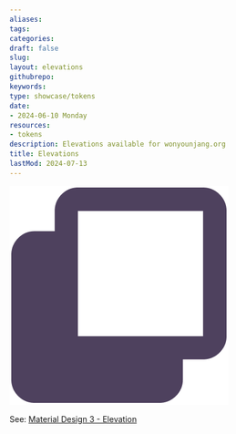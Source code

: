 ```yaml
---
aliases: 
tags:
categories:
draft: false
slug: 
layout: elevations
githubrepo: 
keywords: 
type: showcase/tokens
date:
- 2024-06-10 Monday
resources:
- tokens
description: Elevations available for wonyounjang.org
title: Elevations
lastMod: 2024-07-13
---
```

![tokens-state.png](/assets/tokens-state_1719437133480_0.png)

See: [Material Design 3 - Elevation](https://m3.material.io/styles/elevation/overview)
